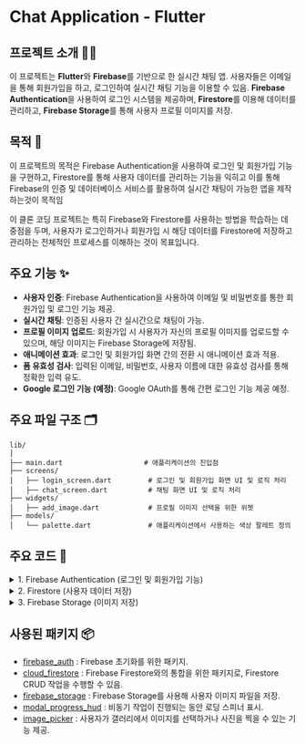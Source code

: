 # Chat Application - Flutter

## 프로젝트 소개 👨‍💻
이 프로젝트는 **Flutter**와 **Firebase**를 기반으로 한 실시간 채팅 앱. 사용자들은 이메일을 통해 회원가입을 하고, 로그인하여 실시간 채팅 기능을 이용할 수 있음. **Firebase Authentication**을 사용하여 로그인 시스템을 제공하며, **Firestore**를 이용해 데이터를 관리하고, **Firebase Storage**를 통해 사용자 프로필 이미지를 저장.

 ## 목적 🎯
이 프로젝트의 목적은 Firebase Authentication을 사용하여 로그인 및 회원가입 기능을 구현하고, Firestore를 통해 사용자 데이터를 관리하는 기능을 익히고 이를 통해 Firebase의 인증 및 데이터베이스 서비스를 활용하여 실시간 채팅이 가능한 앱을 제작하는것이 목적임

이 클론 코딩 프로젝트는 특히 Firebase와 Firestore를 사용하는 방법을 학습하는 데 중점을 두며, 사용자가 로그인하거나 회원가입 시 해당 데이터를 Firestore에 저장하고 관리하는 전체적인 프로세스를 이해하는 것이 목표입니다.

## 주요 기능 ✨
- **사용자 인증**: Firebase Authentication을 사용하여 이메일 및 비밀번호를 통한 회원가입 및 로그인 기능 제공.
- **실시간 채팅**: 인증된 사용자 간 실시간으로 채팅이 가능.
- **프로필 이미지 업로드**: 회원가입 시 사용자가 자신의 프로필 이미지를 업로드할 수 있으며, 해당 이미지는 Firebase Storage에 저장됨.
- **애니메이션 효과**: 로그인 및 회원가입 화면 간의 전환 시 애니메이션 효과 적용.
- **폼 유효성 검사**: 입력된 이메일, 비밀번호, 사용자 이름에 대한 유효성 검사를 통해 정확한 입력 유도.
- **Google 로그인 기능 (예정)**: Google OAuth를 통해 간편 로그인 기능 제공 예정.

## 주요 파일 구조 🗂️

```plaintext
lib/
│
├── main.dart                    # 애플리케이션의 진입점
├── screens/
│   ├── login_screen.dart         # 로그인 및 회원가입 화면 UI 및 로직 처리
│   ├── chat_screen.dart          # 채팅 화면 UI 및 로직 처리
├── widgets/
│   ├── add_image.dart            # 프로필 이미지 선택을 위한 위젯
├── models/
│   └── palette.dart              # 애플리케이션에서 사용하는 색상 팔레트 정의
```



## 주요 코드 🔑

<details>
<summary>1. Firebase Authentication (로그인 및 회원가입 기능)</summary>
<div markdown="1">

 ```dart
  Widget _buildSuggestionsOrResults() {
      Set<String> uniqueNames = {};

      final List<Map<String, dynamic>> suggestionList = query.isEmpty
          ? []
          : _foodData.where((food) {
              if (food['name'].toLowerCase().contains(query.toLowerCase())) {
                return uniqueNames.add(food['name']);
              } else {
                return false;
              }
            }).toList();
  }

```

</div>
</details>

<details>
<summary>2. Firestore (사용자 데이터 저장)</summary>
<div markdown="1">

 ```dart
 void _saveUserData() async {
  final newUser = await _authentication.createUserWithEmailAndPassword(
    email: userEmail,
    password: userPassword,
  );

  await FirebaseFirestore.instance
      .collection('users')
      .doc(newUser.user!.uid)
      .set({
    'username': username,
    'email': userEmail,
  });

  print("사용자 데이터 저장 완료");
}

```

</div>
</details>

<details>
<summary>3. Firebase Storage (이미지 저장)</summary>
<div markdown="1">

 ```dart
final refImage = FirebaseStorage.instance
    .ref()
    .child('user_images')
    .child(newUser.user!.uid + '.jpg');

await refImage.putFile(userPickedImage!);
final imageUrl = await refImage.getDownloadURL();

await FirebaseFirestore.instance
    .collection('users')
    .doc(newUser.user!.uid)
    .update({
  'image_url': imageUrl,
});


```

</div>
</details>



## 사용된 패키지 📦
- [ firebase_auth](https://pub.dev/packages/firebase_auth) : Firebase 초기화를 위한 패키지.
- [cloud_firestore](https://pub.dev/packages/cloud_firestore) : Firebase Firestore와의 통합을 위한 패키지로, Firestore CRUD 작업을 수행할 수 있음.
- [  firebase_storage](https://pub.dev/packages/firebase_storage) : Firebase Storage를 사용해 사용자 이미지 파일을 저장.
- [ modal_progress_hud](https://pub.dev/packages/modal_progress_hud_nsn/example) : 비동기 작업이 진행되는 동안 로딩 스피너 표시.
- [  image_picker](https://pub.dev/packages/image_picker) : 사용자가 갤러리에서 이미지를 선택하거나 사진을 찍을 수 있는 기능 제공.
